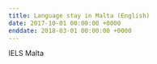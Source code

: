 ```yaml
---
title: Language stay in Malta (English)
date: 2017-10-01 00:00:00 +0000
enddate: 2018-03-01 00:00:00 +0000
---
```


IELS Malta
